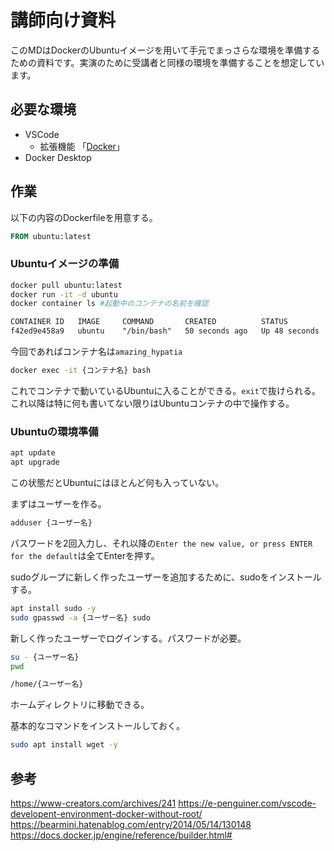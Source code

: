 # 講師向け資料

このMDはDockerのUbuntuイメージを用いて手元でまっさらな環境を準備するための資料です。実演のために受講者と同様の環境を準備することを想定しています。

## 必要な環境

- VSCode
  - 拡張機能 「[Docker](https://marketplace.visualstudio.com/items?itemName=ms-azuretools.vscode-docker)」
- Docker Desktop

## 作業

以下の内容のDockerfileを用意する。

```Dockerfile
FROM ubuntu:latest
```

### Ubuntuイメージの準備

```bash
docker pull ubuntu:latest
docker run -it -d ubuntu
docker container ls #起動中のコンテナの名前を確認
```

```txt
CONTAINER ID   IMAGE     COMMAND       CREATED          STATUS          PORTS     NAMES
f42ed9e458a9   ubuntu    "/bin/bash"   50 seconds ago   Up 48 seconds             amazing_hypatia
```

今回であればコンテナ名は`amazing_hypatia`

```bash
docker exec -it {コンテナ名} bash
```

これでコンテナで動いているUbuntuに入ることができる。`exit`で抜けられる。これ以降は特に何も書いてない限りはUbuntuコンテナの中で操作する。

### Ubuntuの環境準備

```bash
apt update
apt upgrade
```

この状態だとUbuntuにはほとんど何も入っていない。

まずはユーザーを作る。

```bash
adduser {ユーザー名}
```

パスワードを2回入力し、それ以降の`Enter the new value, or press ENTER for the default`は全てEnterを押す。

sudoグループに新しく作ったユーザーを追加するために、sudoをインストールする。

```bash
apt install sudo -y
sudo gpasswd -a {ユーザー名} sudo
```

新しく作ったユーザーでログインする。パスワードが必要。

```bash
su - {ユーザー名}
pwd
```

```txt
/home/{ユーザー名}
```

ホームディレクトリに移動できる。

基本的なコマンドをインストールしておく。

```bash
sudo apt install wget -y
```

## 参考

https://www-creators.com/archives/241
https://e-penguiner.com/vscode-developent-environment-docker-without-root/
https://bearmini.hatenablog.com/entry/2014/05/14/130148
https://docs.docker.jp/engine/reference/builder.html#
